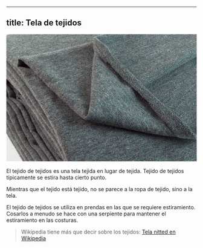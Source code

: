 ***

## title: Tela de tejidos

![Un pedazo de jerea gris (Terry Francés), un tejido de tejidos](fabric.jpg)

El tejido de tejidos es una tela tejida en lugar de tejida. Tejido de tejidos típicamente se estira hasta cierto punto.

Mientras que el tejido está tejido, no se parece a la ropa de tejido, sino a la tela.

El tejido de tejidos se utiliza en prendas en las que se requiere estiramiento. Cosarlos a menudo se hace con una serpiente para mantener el estiramiento en las costuras.

> Wikipedia tiene más que decir sobre los tejidos: [Tela nitted en Wikipedia](http://en.wikipedia.org/wiki/Knitted\_fabric)
